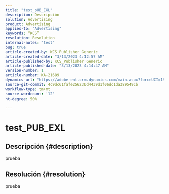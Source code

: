 ```yaml
---
title: "test_pUB_EXL"
description: Descripción
solution: Advertising
product: Advertising
applies-to: "Advertising"
keywords: “KCS”
resolution: Resolution
internal-notes: "test"
bug: true
article-created-by: KCS_Publisher Generic
article-created-date: "3/13/2023 4:12:57 AM"
article-published-by: KCS_Publisher Generic
article-published-date: "3/13/2023 4:14:47 AM"
version-number: 1
article-number: KA-21689
dynamics-url: "https://adobe-ent.crm.dynamics.com/main.aspx?forceUCI=1&pagetype=entityrecord&etn=knowledgearticle&id=ddf32852-55c1-ed11-83ff-6045bd006239"
source-git-commit: 4c9dc61fafe256236d4439d1f06dc1da389549cb
workflow-type: tm+mt
source-wordcount: '12'
ht-degree: 50%

---
```


# test_PUB_EXL

## Descripción {#description}

prueba

## Resolución {#resolution}


prueba
